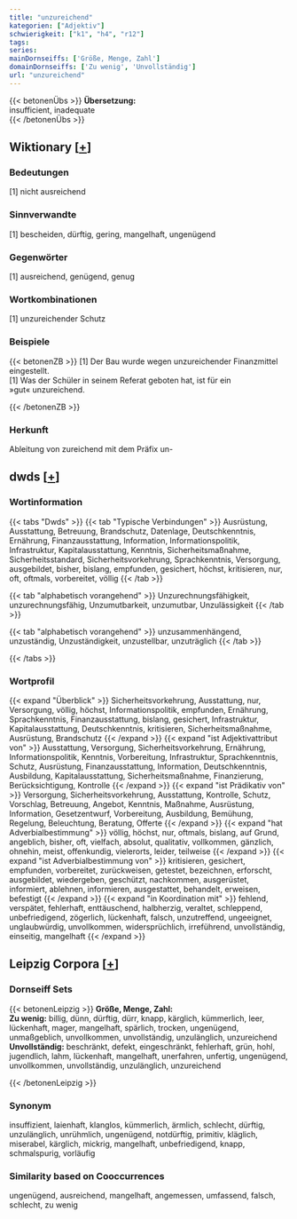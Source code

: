 ```yaml
---
title: "unzureichend"
kategorien: ["Adjektiv"]
schwierigkeit: ["k1", "h4", "r12"]
tags:
series:
mainDornseiffs: ['Größe, Menge, Zahl']
domainDornseiffs: ['Zu wenig', 'Unvollständig']
url: "unzureichend"
---
```


{{< betonenÜbs >}}
**Übersetzung:**  
insufficient, inadequate  
{{< /betonenÜbs >}}

## Wiktionary [[+](https://de.wiktionary.org/wiki/unzureichend)]

### Bedeutungen
[1] nicht ausreichend  

### Sinnverwandte
[1] bescheiden, dürftig, gering, mangelhaft, ungenügend  

### Gegenwörter
[1] ausreichend, genügend, genug  

### Wortkombinationen
[1] unzureichender Schutz  

### Beispiele
{{< betonenZB >}}
[1] Der Bau wurde wegen unzureichender Finanzmittel eingestellt.  
[1] Was der Schüler in seinem Referat geboten hat, ist für ein »gut« unzureichend.  

{{< /betonenZB >}}
### Herkunft
Ableitung von zureichend mit dem Präfix un-  



## dwds [[+](https://www.dwds.de/wb/unzureichend)]

### Wortinformation
{{< tabs "Dwds" >}}
{{< tab "Typische Verbindungen" >}}
Ausrüstung, Ausstattung, Betreuung, Brandschutz, Datenlage, Deutschkenntnis, Ernährung, Finanzausstattung, Information, Informationspolitik, Infrastruktur, Kapitalausstattung, Kenntnis, Sicherheitsmaßnahme, Sicherheitsstandard, Sicherheitsvorkehrung, Sprachkenntnis, Versorgung, ausgebildet, bisher, bislang, empfunden, gesichert, höchst, kritisieren, nur, oft, oftmals, vorbereitet, völlig
{{< /tab >}}

{{< tab "alphabetisch vorangehend" >}}
Unzurechnungsfähigkeit, unzurechnungsfähig, Unzumutbarkeit, unzumutbar, Unzulässigkeit
{{< /tab >}}

{{< tab "alphabetisch vorangehend" >}}
unzusammenhängend, unzuständig, Unzuständigkeit, unzustellbar, unzuträglich
{{< /tab >}}

{{< /tabs >}}

### Wortprofil
{{< expand "Überblick" >}} Sicherheitsvorkehrung, Ausstattung, nur, Versorgung, völlig, höchst, Informationspolitik, empfunden, Ernährung, Sprachkenntnis, Finanzausstattung, bislang, gesichert, Infrastruktur, Kapitalausstattung, Deutschkenntnis, kritisieren, Sicherheitsmaßnahme, Ausrüstung, Brandschutz {{< /expand >}}
{{< expand "ist Adjektivattribut von" >}} Ausstattung, Versorgung, Sicherheitsvorkehrung, Ernährung, Informationspolitik, Kenntnis, Vorbereitung, Infrastruktur, Sprachkenntnis, Schutz, Ausrüstung, Finanzausstattung, Information, Deutschkenntnis, Ausbildung, Kapitalausstattung, Sicherheitsmaßnahme, Finanzierung, Berücksichtigung, Kontrolle {{< /expand >}}
{{< expand "ist Prädikativ von" >}} Versorgung, Sicherheitsvorkehrung, Ausstattung, Kontrolle, Schutz, Vorschlag, Betreuung, Angebot, Kenntnis, Maßnahme, Ausrüstung, Information, Gesetzentwurf, Vorbereitung, Ausbildung, Bemühung, Regelung, Beleuchtung, Beratung, Offerte {{< /expand >}}
{{< expand "hat Adverbialbestimmung" >}} völlig, höchst, nur, oftmals, bislang, auf Grund, angeblich, bisher, oft, vielfach, absolut, qualitativ, vollkommen, gänzlich, ohnehin, meist, offenkundig, vielerorts, leider, teilweise {{< /expand >}}
{{< expand "ist Adverbialbestimmung von" >}} kritisieren, gesichert, empfunden, vorbereitet, zurückweisen, getestet, bezeichnen, erforscht, ausgebildet, wiedergeben, geschützt, nachkommen, ausgerüstet, informiert, ablehnen, informieren, ausgestattet, behandelt, erweisen, befestigt {{< /expand >}}
{{< expand "in Koordination mit" >}} fehlend, verspätet, fehlerhaft, enttäuschend, halbherzig, veraltet, schleppend, unbefriedigend, zögerlich, lückenhaft, falsch, unzutreffend, ungeeignet, unglaubwürdig, unvollkommen, widersprüchlich, irreführend, unvollständig, einseitig, mangelhaft {{< /expand >}}

## Leipzig Corpora [[+](https://corpora.uni-leipzig.de/en/res?word=unzureichend&corpusId=deu_newscrawl-public_2018)]

### Dornseiff Sets
{{< betonenLeipzig >}}
**Größe, Menge, Zahl:**  
**Zu wenig:** billig, dünn, dürftig, dürr, knapp, kärglich, kümmerlich, leer, lückenhaft, mager, mangelhaft, spärlich, trocken, ungenügend, unmaßgeblich, unvollkommen, unvollständig, unzulänglich, unzureichend  
**Unvollständig:** beschränkt, defekt, eingeschränkt, fehlerhaft, grün, hohl, jugendlich, lahm, lückenhaft, mangelhaft, unerfahren, unfertig, ungenügend, unvollkommen, unvollständig, unzulänglich, unzureichend  

{{< /betonenLeipzig >}}

### Synonym
insuffizient, laienhaft, klanglos, kümmerlich, ärmlich, schlecht, dürftig, unzulänglich, unrühmlich, ungenügend, notdürftig, primitiv, kläglich, miserabel, kärglich, mickrig, mangelhaft, unbefriedigend, knapp, schmalspurig, vorläufig


### Similarity based on Cooccurrences
ungenügend, ausreichend, mangelhaft, angemessen, umfassend, falsch, schlecht, zu wenig

